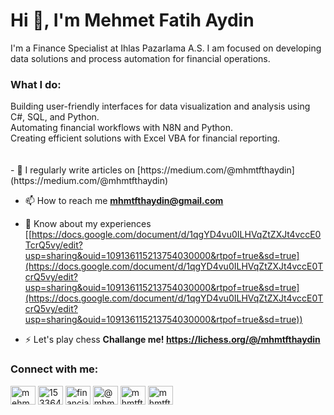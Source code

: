 <h1>Hi 👋, I'm Mehmet Fatih Aydin </h1>

I'm a Finance Specialist at Ihlas Pazarlama A.S.
I am focused on developing data solutions and process automation for financial operations.

<h3 align="left">What I do: </h3>
Building user-friendly interfaces for data visualization and analysis using C#, SQL, and Python.
<br>
Automating financial workflows with N8N and Python.
<br>
Creating efficient solutions with Excel VBA for financial reporting.
<br>
<br>
<br>
- 📝 I regularly write articles on [https://medium.com/@mhmtfthaydin](https://medium.com/@mhmtfthaydin)

- 📫 How to reach me **mhmtfthaydin@gmail.com**

- 📄 Know about my experiences [[https://docs.google.com/document/d/1qgYD4vu0ILHVqZtZXJt4vccE0TcrQ5vy/edit?usp=sharing&ouid=109136115213754030000&rtpof=true&sd=true](https://docs.google.com/document/d/1qgYD4vu0ILHVqZtZXJt4vccE0TcrQ5vy/edit?usp=sharing&ouid=109136115213754030000&rtpof=true&sd=true](https://docs.google.com/document/d/1qgYD4vu0ILHVqZtZXJt4vccE0TcrQ5vy/edit?usp=sharing&ouid=109136115213754030000&rtpof=true&sd=true))

- ⚡ Let's play chess **Challange me! https://lichess.org/@/mhmtfthaydin**

<h3 align="left">Connect with me:</h3>
<p align="left">
<a href="https://linkedin.com/in/mehmetfatihaydinn" target="blank"><img align="center" src="https://raw.githubusercontent.com/rahuldkjain/github-profile-readme-generator/master/src/images/icons/Social/linked-in-alt.svg" alt="mehmetfatihaydinn" height="30" width="40" /></a>
<a href="https://stackoverflow.com/users/15336418" target="blank"><img align="center" src="https://raw.githubusercontent.com/rahuldkjain/github-profile-readme-generator/master/src/images/icons/Social/stack-overflow.svg" alt="15336418" height="30" width="40" /></a>
<a href="https://kaggle.com/financialpioneer" target="blank"><img align="center" src="https://raw.githubusercontent.com/rahuldkjain/github-profile-readme-generator/master/src/images/icons/Social/kaggle.svg" alt="financialpioneer" height="30" width="40" /></a>
<a href="https://medium.com/@mhmtfthaydin" target="blank"><img align="center" src="https://raw.githubusercontent.com/rahuldkjain/github-profile-readme-generator/master/src/images/icons/Social/medium.svg" alt="@mhmtfthaydin" height="30" width="40" /></a>
<a href="https://www.hackerrank.com/mhmtfthaydin" target="blank"><img align="center" src="https://raw.githubusercontent.com/rahuldkjain/github-profile-readme-generator/master/src/images/icons/Social/hackerrank.svg" alt="mhmtfthaydin" height="30" width="40" /></a>
<a href="https://www.leetcode.com/mhmtfthaydin" target="blank"><img align="center" src="https://raw.githubusercontent.com/rahuldkjain/github-profile-readme-generator/master/src/images/icons/Social/leet-code.svg" alt="mhmtfthaydin" height="30" width="40" /></a>
</p>
